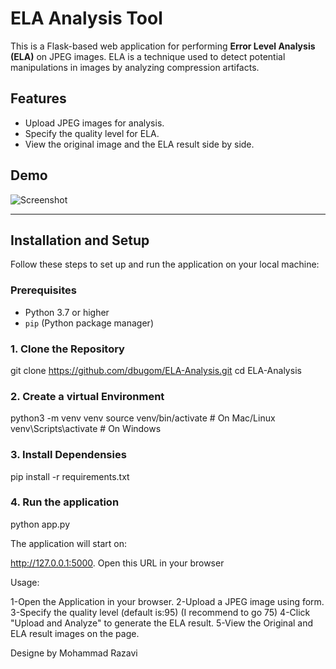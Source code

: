 # ELA Analysis Tool

This is a Flask-based web application for performing **Error Level Analysis (ELA)** on JPEG images. ELA is a technique used to detect potential manipulations in images by analyzing compression artifacts.

## Features
- Upload JPEG images for analysis.
- Specify the quality level for ELA.
- View the original image and the ELA result side by side.

## Demo
![Screenshot](static/demo.png) 

---

## Installation and Setup

Follow these steps to set up and run the application on your local machine:

### Prerequisites
- Python 3.7 or higher
- `pip` (Python package manager)

### 1. Clone the Repository

git clone https://github.com/dbugom/ELA-Analysis.git
cd ELA-Analysis

### 2. Create a virtual Environment
python3 -m venv venv
source venv/bin/activate  # On Mac/Linux
venv\Scripts\activate     # On Windows


### 3. Install Dependensies

pip install -r requirements.txt

### 4. Run the application
python app.py

The application will start on:

http://127.0.0.1:5000. Open this URL in your browser

Usage:

1-Open the Application in your browser.
2-Upload a JPEG image using form.
3-Specify the quality level (default is:95) (I recommend to go 75)
4-Click "Upload and Analyze" to generate the ELA result.
5-View the Original and ELA result images on the page.

Designe by Mohammad Razavi
